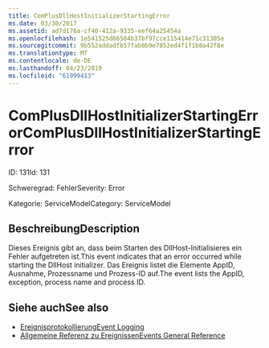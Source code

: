 ```yaml
---
title: ComPlusDllHostInitializerStartingError
ms.date: 03/30/2017
ms.assetid: ad7d176a-cf40-412a-9335-eef64a25454a
ms.openlocfilehash: 1e541525d66504b37bf97cce115414e71c31305e
ms.sourcegitcommit: 9b552addadfb57fab0b9e7852ed4f1f1b8a42f8e
ms.translationtype: MT
ms.contentlocale: de-DE
ms.lasthandoff: 04/23/2019
ms.locfileid: "61999413"
---
```

# <a name="complusdllhostinitializerstartingerror"></a><span data-ttu-id="5986f-102">ComPlusDllHostInitializerStartingError</span><span class="sxs-lookup"><span data-stu-id="5986f-102">ComPlusDllHostInitializerStartingError</span></span>
<span data-ttu-id="5986f-103">ID: 131</span><span class="sxs-lookup"><span data-stu-id="5986f-103">Id: 131</span></span>  
  
 <span data-ttu-id="5986f-104">Schweregrad: Fehler</span><span class="sxs-lookup"><span data-stu-id="5986f-104">Severity: Error</span></span>  
  
 <span data-ttu-id="5986f-105">Kategorie: ServiceModel</span><span class="sxs-lookup"><span data-stu-id="5986f-105">Category: ServiceModel</span></span>  
  
## <a name="description"></a><span data-ttu-id="5986f-106">Beschreibung</span><span class="sxs-lookup"><span data-stu-id="5986f-106">Description</span></span>  
 <span data-ttu-id="5986f-107">Dieses Ereignis gibt an, dass beim Starten des DllHost-Initialisieres ein Fehler aufgetreten ist.</span><span class="sxs-lookup"><span data-stu-id="5986f-107">This event indicates that an error occurred while starting the DllHost initializer.</span></span> <span data-ttu-id="5986f-108">Das Ereignis listet die Elemente AppID, Ausnahme, Prozessname und Prozess-ID auf.</span><span class="sxs-lookup"><span data-stu-id="5986f-108">The event lists the AppID, exception, process name and process ID.</span></span>  
  
## <a name="see-also"></a><span data-ttu-id="5986f-109">Siehe auch</span><span class="sxs-lookup"><span data-stu-id="5986f-109">See also</span></span>

- [<span data-ttu-id="5986f-110">Ereignisprotokollierung</span><span class="sxs-lookup"><span data-stu-id="5986f-110">Event Logging</span></span>](../../../../../docs/framework/wcf/diagnostics/event-logging/index.md)
- [<span data-ttu-id="5986f-111">Allgemeine Referenz zu Ereignissen</span><span class="sxs-lookup"><span data-stu-id="5986f-111">Events General Reference</span></span>](../../../../../docs/framework/wcf/diagnostics/event-logging/events-general-reference.md)
